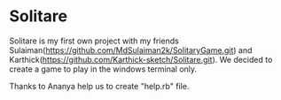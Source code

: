 # Solitare

Solitare is my first own project with my friends Sulaiman(https://github.com/MdSulaiman2k/SolitaryGame.git) and Karthick(https://github.com/Karthick-sketch/Solitare.git). We decided to create a game to play in the windows terminal only.

Thanks to Ananya help us to create "help.rb" file.
